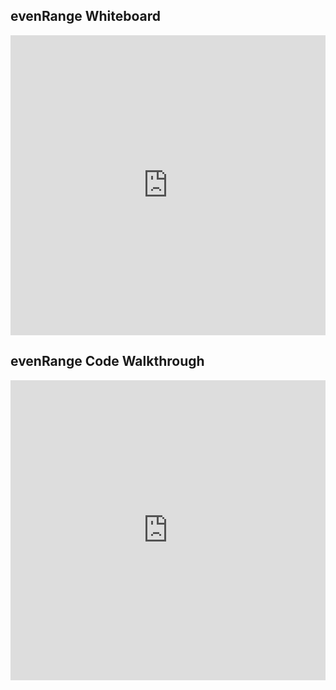 ## evenRange Whiteboard

<iframe src="https://player.vimeo.com/video/235385436" width="100%" height="480" frameborder="0" webkitallowfullscreen mozallowfullscreen allowfullscreen></iframe>

## evenRange Code Walkthrough

<iframe src="https://player.vimeo.com/video/235417325" width="100%" height="480" frameborder="0" webkitallowfullscreen mozallowfullscreen allowfullscreen></iframe>
